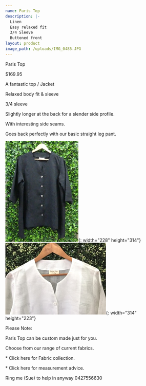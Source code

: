 ```yaml
---
name: Paris Top
description: |-
  Linen
  Easy relaxed fit
  3/4 Sleeve
  Buttoned front
layout: product
image_path: /uploads/IMG_0485.JPG
---
```


Paris Top

$169.95

A fantastic top / Jacket

Relaxed body fit & sleeve

3/4 sleeve

Slightly longer at the back for a slender side profile.

With interesting side seams.

Goes back perfectly with our basic straight leg pant.

![](/uploads/p1050828---copy.JPG){: width="228" height="314"}&nbsp; &nbsp;![](/uploads/img-0486---copy.JPG){: width="314" height="223"}

Please Note:

Paris Top can be custom made just for you.

Choose from our range of current fabrics.

\* Click here for Fabric collection.

\* Click here for measurement advice.

Ring me (Sue) to help in anyway 0427556630

&nbsp;

&nbsp;